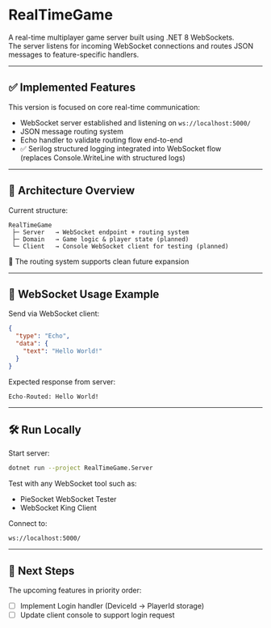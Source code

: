 # RealTimeGame

A real-time multiplayer game server built using .NET 8 WebSockets.  
The server listens for incoming WebSocket connections and routes JSON messages to feature-specific handlers.

---

## ✅ Implemented Features

This version is focused on core real-time communication:

- WebSocket server established and listening on `ws://localhost:5000/`
- JSON message routing system
- Echo handler to validate routing flow end-to-end
- ✅ Serilog structured logging integrated into WebSocket flow  
  (replaces Console.WriteLine with structured logs)

---

## 🧩 Architecture Overview

Current structure:

```
RealTimeGame
 ├─ Server   → WebSocket endpoint + routing system
 ├─ Domain   → Game logic & player state (planned)
 └─ Client   → Console WebSocket client for testing (planned)
```

🎯 The routing system supports clean future expansion

---

## 🔌 WebSocket Usage Example

Send via WebSocket client:

```json
{
  "type": "Echo",
  "data": {
    "text": "Hello World!"
  }
}
```

Expected response from server:
```
Echo-Routed: Hello World!
```

---

## 🛠️ Run Locally

Start server:

```bash
dotnet run --project RealTimeGame.Server
```

Test with any WebSocket tool such as:
- PieSocket WebSocket Tester  
- WebSocket King Client  

Connect to:
```
ws://localhost:5000/
```

---

## 🚀 Next Steps

The upcoming features in priority order:

- [ ] Implement Login handler (DeviceId → PlayerId storage)
- [ ] Update client console to support login request